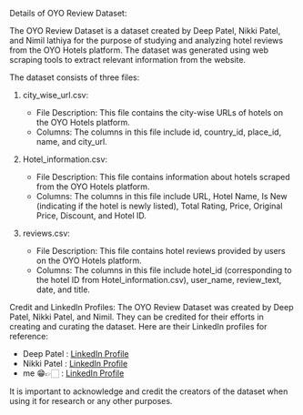 Details of OYO Review Dataset:

The OYO Review Dataset is a dataset created by Deep Patel, Nikki Patel, and Nimil lathiya for the purpose of studying and analyzing hotel reviews from the OYO Hotels platform. The dataset was generated using web scraping tools to extract relevant information from the website.

The dataset consists of three files:

1. city_wise_url.csv:
   - File Description: This file contains the city-wise URLs of hotels on the OYO Hotels platform.
   - Columns: The columns in this file include id, country_id, place_id, name, and city_url.

2. Hotel_information.csv:
   - File Description: This file contains information about hotels scraped from the OYO Hotels platform.
   - Columns: The columns in this file include URL, Hotel Name, Is New (indicating if the hotel is newly listed), Total Rating, Price, Original Price, Discount, and Hotel ID.

3. reviews.csv:
   - File Description: This file contains hotel reviews provided by users on the OYO Hotels platform.
   - Columns: The columns in this file include hotel_id (corresponding to the hotel ID from Hotel_information.csv), user_name, review_text, date, and title.

Credit and LinkedIn Profiles:
The OYO Review Dataset was created by Deep Patel, Nikki Patel, and Nimil. They can be credited for their efforts in creating and curating the dataset. Here are their LinkedIn profiles for reference:

- Deep Patel : [LinkedIn Profile](https://www.linkedin.com/in/deep-patel-55ab48199/)
- Nikki Patel : [LinkedIn Profile](https://www.linkedin.com/in/nikipatel9/)
- me 😁👉🏻 : [LinkedIn Profile](https://www.linkedin.com/in/nimil-lathiya-059a281b1/)

It is important to acknowledge and credit the creators of the dataset when using it for research or any other purposes.
